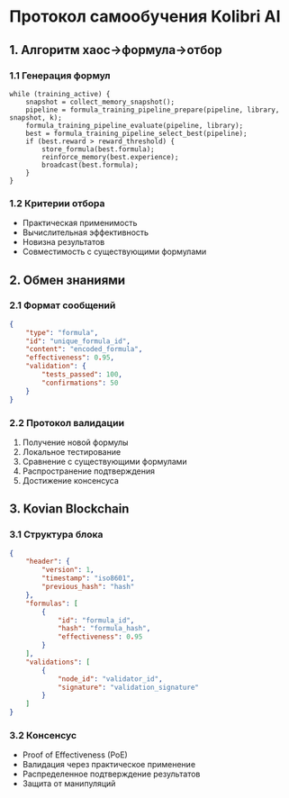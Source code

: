 # Протокол самообучения Kolibri AI

## 1. Алгоритм хаос→формула→отбор

### 1.1 Генерация формул
```
while (training_active) {
    snapshot = collect_memory_snapshot();
    pipeline = formula_training_pipeline_prepare(pipeline, library, snapshot, k);
    formula_training_pipeline_evaluate(pipeline, library);
    best = formula_training_pipeline_select_best(pipeline);
    if (best.reward > reward_threshold) {
        store_formula(best.formula);
        reinforce_memory(best.experience);
        broadcast(best.formula);
    }
}
```

### 1.2 Критерии отбора
- Практическая применимость
- Вычислительная эффективность
- Новизна результатов
- Совместимость с существующими формулами

## 2. Обмен знаниями

### 2.1 Формат сообщений
```json
{
    "type": "formula",
    "id": "unique_formula_id",
    "content": "encoded_formula",
    "effectiveness": 0.95,
    "validation": {
        "tests_passed": 100,
        "confirmations": 50
    }
}
```

### 2.2 Протокол валидации
1. Получение новой формулы
2. Локальное тестирование
3. Сравнение с существующими формулами
4. Распространение подтверждения
5. Достижение консенсуса

## 3. Kovian Blockchain

### 3.1 Структура блока
```json
{
    "header": {
        "version": 1,
        "timestamp": "iso8601",
        "previous_hash": "hash"
    },
    "formulas": [
        {
            "id": "formula_id",
            "hash": "formula_hash",
            "effectiveness": 0.95
        }
    ],
    "validations": [
        {
            "node_id": "validator_id",
            "signature": "validation_signature"
        }
    ]
}
```

### 3.2 Консенсус
- Proof of Effectiveness (PoE)
- Валидация через практическое применение
- Распределенное подтверждение результатов
- Защита от манипуляций
